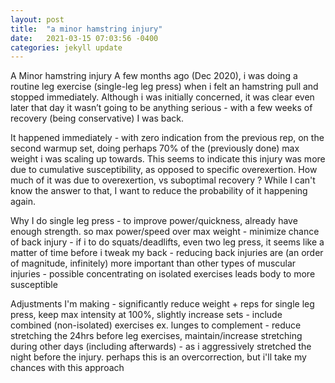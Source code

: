 ```yaml
---
layout: post
title:  "a minor hamstring injury"
date:   2021-03-15 07:03:56 -0400
categories: jekyll update
---
```


A Minor hamstring injury
A few months ago (Dec 2020), i was doing a routine leg exercise (single-leg leg press) when i felt an hamstring pull and stopped immediately. Although i was initially concerned, it was clear even later that day it wasn’t going to be anything serious -  with a few weeks of recovery (being conservative) I was back.

It happened immediately - with zero indication from the previous rep, on the second warmup set, doing perhaps 70% of the (previously done) max weight i was scaling up towards. This seems to indicate this injury was more due to cumulative susceptibility, as opposed to specific overexertion.  How much of it was due to overexertion, vs suboptimal recovery ? While I can't know the answer to that, I want to reduce the probability of it happening again.

Why I do single leg press
    - to improve power/quickness, already have enough strength. so max power/speed over max weight
    - minimize chance of back injury
        - if i to do squats/deadlifts, even two leg press, it seems like a matter of time before i tweak my back
        - reducing back injuries are (an order of magnitude, infinitely) more important than other types of muscular injuries
        - possible concentrating on isolated exercises leads body to more susceptible
            
        
Adjustments I'm making
    - significantly reduce  weight + reps for single leg press, keep max intensity at 100%, slightly increase sets
    - include combined (non-isolated) exercises ex. lunges to complement
    - reduce stretching the 24hrs before leg exercises, maintain/increase stretching during other days (including afterwards)
            - as i aggressively stretched the night before the injury. perhaps this is an overcorrection, but i'll take my chances with this approach